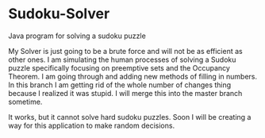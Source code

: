 # Sudoku-Solver
Java program for solving a sudoku puzzle

My Solver is just going to be a brute force and will not be as efficient as other ones. I am simulating the human processes of solving a Sudoku puzzle specifically focusing on preemptive sets and the Occupancy Theorem. I am going through and adding new methods of filling in numbers. In this branch I am getting rid of the whole number of changes thing because I realized it was stupid. I will merge this into the master branch sometime.

It works, but it cannot solve hard sudoku puzzles. Soon I will be creating a way for this application to make random decisions.
